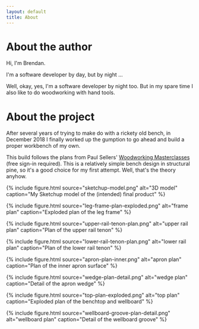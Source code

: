 ```yaml
---
layout: default
title: About
---
```


# About the author

Hi, I'm Brendan.

I'm a software developer by day, but by night ...

Well, okay, yes, I'm a software developer by night too.  But in my spare time I
also like to do woodworking with hand tools.

# About the project

After several years of trying to make do with a rickety old bench, in December
2018 I finally worked up the gumption to go ahead and build a proper workbench
of my own.

This build follows the plans from Paul Sellers' [Woodworking Masterclasses](https://woodworkingmasterclasses.com/videos/workbench-introduction/) (free sign-in required).
This is a relatively simple bench design in structural pine, so it's a good
choice for my first attempt.  Well, that's the theory anyhow.

{% include figure.html source="sketchup-model.png" alt="3D model" caption="My Sketchup model of the (intended) final product" %}

{% include figure.html source="leg-frame-plan-exploded.png" alt="frame plan" caption="Exploded plan of the leg frame" %}

{% include figure.html source="upper-rail-tenon-plan.png" alt="upper rail plan" caption="Plan of the upper rail tenon" %}

{% include figure.html source="lower-rail-tenon-plan.png" alt="lower rail plan" caption="Plan of the lower rail tenon" %}

{% include figure.html source="apron-plan-inner.png" alt="apron plan" caption="Plan of the inner apron surface" %}

{% include figure.html source="wedge-plan-detail.png" alt="wedge plan" caption="Detail of the apron wedge" %}

{% include figure.html source="top-plan-exploded.png" alt="top plan" caption="Exploded plan of the benchtop and wellboard" %}

{% include figure.html source="wellboard-groove-plan-detail.png" alt="wellboard plan" caption="Detail of the wellboard groove" %}

